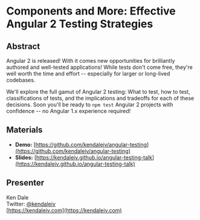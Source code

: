 # Components and More: Effective Angular 2 Testing Strategies

## Abstract

Angular 2 is released! With it comes new opportunities for brilliantly authored and well-tested applications! While tests don't come free, they're well worth the time and effort -- especially for larger or long-lived codebases.

We'll explore the full gamut of Angular 2 testing: What to test, how to test, classifications of tests, and the implications and tradeoffs for each of these decisions. Soon you'll be ready to `npm test` Angular 2 projects with confidence -- no Angular 1.x experience required!

## Materials

- **Demo:** [https://github.com/kendaleiv/angular-testing](https://github.com/kendaleiv/angular-testing)
- **Slides:** [https://kendaleiv.github.io/angular-testing-talk](https://kendaleiv.github.io/angular-testing-talk)

## Presenter

Ken Dale  
Twitter: [@kendaleiv](https://twitter.com/kendaleiv)  
[https://kendaleiv.com](https://kendaleiv.com)

